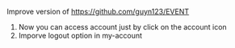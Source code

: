 Improve version of https://github.com/guyn123/EVENT
1. Now you can access account just by click on the account icon
2. Imporve logout option in my-account
